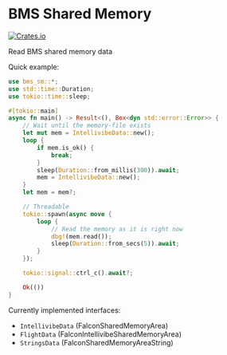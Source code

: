 # BMS Shared Memory


[![Crates.io][crates-badge]][crates-url]

[crates-badge]: https://img.shields.io/crates/v/bms-sm.svg
[crates-url]: https://crates.io/crates/bms-sm

Read BMS shared memory data

Quick example:
```rs
use bms_sm::*;
use std::time::Duration;
use tokio::time::sleep;

#[tokio::main]
async fn main() -> Result<(), Box<dyn std::error::Error>> {
    // Wait until the memory-file exists
    let mut mem = IntellivibeData::new();
    loop {
        if mem.is_ok() {
            break;
        }
        sleep(Duration::from_millis(300)).await;
        mem = IntellivibeData::new();
    }
    let mem = mem?;

    // Threadable
    tokio::spawn(async move {
        loop {
            // Read the memory as it is right now
            dbg!(mem.read());
            sleep(Duration::from_secs(5)).await;
        }
    });

    tokio::signal::ctrl_c().await?;

    Ok(())
}
```
    
Currently implemented interfaces:
 - `IntellivibeData` (FalconSharedMemoryArea)
 - `FlightData` (FalconIntellivibeSharedMemoryArea)
 - `StringsData` (FalconSharedMemoryAreaString)